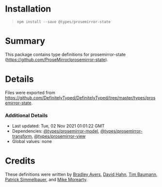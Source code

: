 # Installation
> `npm install --save @types/prosemirror-state`

# Summary
This package contains type definitions for prosemirror-state (https://github.com/ProseMirror/prosemirror-state).

# Details
Files were exported from https://github.com/DefinitelyTyped/DefinitelyTyped/tree/master/types/prosemirror-state.

### Additional Details
 * Last updated: Tue, 02 Nov 2021 01:01:22 GMT
 * Dependencies: [@types/prosemirror-model](https://npmjs.com/package/@types/prosemirror-model), [@types/prosemirror-transform](https://npmjs.com/package/@types/prosemirror-transform), [@types/prosemirror-view](https://npmjs.com/package/@types/prosemirror-view)
 * Global values: none

# Credits
These definitions were written by [Bradley Ayers](https://github.com/bradleyayers), [David Hahn](https://github.com/davidka), [Tim Baumann](https://github.com/timjb), [Patrick Simmelbauer](https://github.com/patsimm), and [Mike Morearty](https://github.com/mmorearty).
